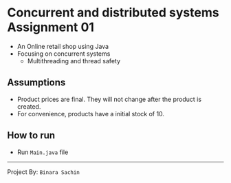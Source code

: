 # Concurrent and distributed systems Assignment 01

- An Online retail shop using Java
- Focusing on concurrent systems
  - Multithreading and thread safety

## Assumptions

- Product prices are final. They will not change after the product is created.
- For convenience, products have a initial stock of 10.

## How to run

- Run `Main.java` file
---
Project By: `Binara Sachin`
